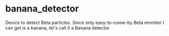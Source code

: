 # banana_detector
Device to detect Beta particles. Since only easy-to-come-by Beta emmiter I can get is a banana, let's call it a Banana detector
